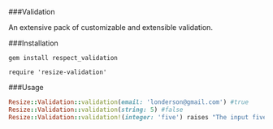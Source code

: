 ###Validation

An extensive pack of customizable and extensible validation.

###Installation

```shell
gem install respect_validation
```

```shell
require 'resize-validation'
```

###Usage

```ruby
Resize::Validation::validation(email: 'londerson@gmail.com') #true
Resize::Validation::validation(string: 5) #false
Resize::Validation::validation!(integer: 'five') raises "The input five does not match the rule integer"
```
